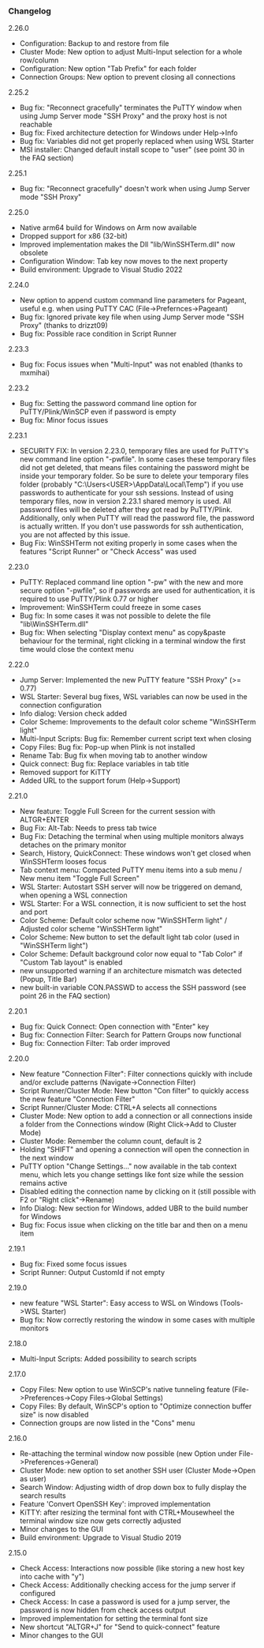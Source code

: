 ### Changelog
2.26.0
* Configuration: Backup to and restore from file
* Cluster Mode: New option to adjust Multi-Input selection for a whole row/column
* Configuration: New option "Tab Prefix" for each folder
* Connection Groups: New option to prevent closing all connections

2.25.2
* Bug fix: "Reconnect gracefully" terminates the PuTTY window when using Jump Server mode "SSH Proxy" and the proxy host is not reachable
* Bug fix: Fixed architecture detection for Windows under Help->Info
* Bug fix: Variables did not get properly replaced when using WSL Starter
* MSI installer: Changed default install scope to "user" (see point 30 in the FAQ section)

2.25.1
* Bug fix: "Reconnect gracefully" doesn't work when using Jump Server mode "SSH Proxy"

2.25.0
* Native arm64 build for Windows on Arm now available
* Dropped support for x86 (32-bit)
* Improved implementation makes the Dll "lib/WinSSHTerm.dll" now obsolete
* Configuration Window: Tab key now moves to the next property
* Build environment: Upgrade to Visual Studio 2022

2.24.0
* New option to append custom command line parameters for Pageant, useful e.g. when using PuTTY CAC (File->Prefernces->Pageant)
* Bug fix: Ignored private key file when using Jump Server mode "SSH Proxy" (thanks to drizzt09)
* Bug fix: Possible race condition in Script Runner

2.23.3
* Bug fix: Focus issues when "Multi-Input" was not enabled (thanks to mxmihai)

2.23.2
* Bug fix: Setting the password command line option for PuTTY/Plink/WinSCP even if password is empty
* Bug fix: Minor focus issues

2.23.1
* SECURITY FIX: In version 2.23.0, temporary files are used for PuTTY's new command line option "-pwfile". In some cases these temporary files did not get deleted, that means files containing the password might be inside your temporary folder. So be sure to delete your temporary files folder (probably "C:\Users\<USER>\AppData\Local\Temp\") if you use passwords to authenticate for your ssh sessions. Instead of using temporary files, now in version 2.23.1 shared memory is used. All password files will be deleted after they got read by PuTTY/Plink. Additionally, only when PuTTY will read the password file, the password is actually written. If you don't use passwords for ssh authentication, you are not affected by this issue.
* Bug Fix: WinSSHTerm not exiting properly in some cases when the features "Script Runner" or "Check Access" was used

2.23.0
* PuTTY: Replaced command line option "-pw" with the new and more secure option "-pwfile", so if passwords are used for authentication, it is required to use PuTTY/Plink 0.77 or higher
* Improvement: WinSSHTerm could freeze in some cases
* Bug fix: In some cases it was not possible to delete the file "lib\WinSSHTerm.dll"
* Bug fix: When selecting "Display context menu" as copy&paste behaviour for the terminal, right clicking in a terminal window the first time would close the context menu 

2.22.0
* Jump Server: Implemented the new PuTTY feature "SSH Proxy" (>= 0.77)
* WSL Starter: Several bug fixes, WSL variables can now be used in the connection configuration
* Info dialog: Version check added
* Color Scheme: Improvements to the default color scheme "WinSSHTerm light"
* Multi-Input Scripts: Bug fix: Remember current script text when closing
* Copy Files: Bug fix: Pop-up when Plink is not installed
* Rename Tab: Bug fix when moving tab to another window
* Quick connect: Bug fix: Replace variables in tab title
* Removed support for KiTTY
* Added URL to the support forum (Help->Support)

2.21.0
* New feature: Toggle Full Screen for the current session with ALTGR+ENTER
* Bug Fix: Alt-Tab: Needs to press tab twice
* Bug Fix: Detaching the terminal when using multiple monitors always detaches on the primary monitor
* Search, History, QuickConnect: These windows won't get closed when WinSSHTerm looses focus
* Tab context menu: Compacted PuTTY menu items into a sub menu / New menu item "Toggle Full Screen"
* WSL Starter: Autostart SSH server will now be triggered on demand, when opening a WSL connection
* WSL Starter: For a WSL connection, it is now sufficient to set the host and port
* Color Scheme: Default color scheme now "WinSSHTerm light" / Adjusted color scheme "WinSSHTerm light"
* Color Scheme: New button to set the default light tab color (used in "WinSSHTerm light")
* Color Scheme: Default background color now equal to "Tab Color" if "Custom Tab layout" is enabled
* new unsupported warning if an architecture mismatch was detected (Popup, Title Bar)
* new built-in variable CON.PASSWD to access the SSH password (see point 26 in the FAQ section)

2.20.1
* Bug fix: Quick Connect: Open connection with "Enter" key
* Bug fix: Connection Filter: Search for Pattern Groups now functional
* Bug fix: Connection Filter: Tab order improved

2.20.0
* New feature "Connection Filter": Filter connections quickly with include and/or exclude patterns (Navigate->Connection Filter)
* Script Runner/Cluster Mode: New button "Con filter" to quickly access the new feature "Connection Filter"
* Script Runner/Cluster Mode: CTRL+A selects all connections
* Cluster Mode: New option to add a connection or all connections inside a folder from the Connections window (Right Click->Add to Cluster Mode)
* Cluster Mode: Remember the column count, default is 2
* Holding "SHIFT" and opening a connection will open the connection in the next window
* PuTTY option "Change Settings..." now available in the tab context menu, which lets you change settings like font size while the session remains active
* Disabled editing the connection name by clicking on it (still possible with F2 or "Right click"->Rename)
* Info Dialog: New section for Windows, added UBR to the build number for Windows
* Bug fix: Focus issue when clicking on the title bar and then on a menu item

2.19.1
* Bug fix: Fixed some focus issues
* Script Runner: Output CustomId if not empty

2.19.0
* new feature "WSL Starter": Easy access to WSL on Windows (Tools->WSL Starter)
* Bug fix: Now correctly restoring the window in some cases with multiple monitors

2.18.0
* Multi-Input Scripts: Added possibility to search scripts

2.17.0
* Copy Files: New option to use WinSCP's native tunneling feature (File->Preferences->Copy Files->Global Settings)
* Copy Files: By default, WinSCP's option to "Optimize connection buffer size" is now disabled
* Connection groups are now listed in the "Cons" menu

2.16.0
* Re-attaching the terminal window now possible (new Option under File->Preferences->General)
* Cluster Mode: new option to set another SSH user (Cluster Mode->Open as user)
* Search Window: Adjusting width of drop down box to fully display the search results
* Feature 'Convert OpenSSH Key': improved implementation
* KiTTY: after resizing the terminal font with CTRL+Mousewheel the terminal window size now gets correctly adjusted
* Minor changes to the GUI
* Build environment: Upgrade to Visual Studio 2019

2.15.0
* Check Access: Interactions now possible (like storing a new host key into cache with "y")
* Check Access: Additionally checking access for the jump server if configured
* Check Access: In case a password is used for a jump server, the password is now hidden from check access output
* Improved implementation for setting the terminal font size
* New shortcut "ALTGR+J" for "Send to quick-connect" feature
* Minor changes to the GUI
